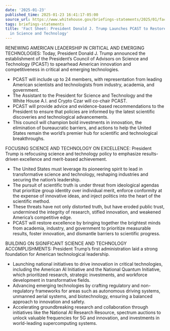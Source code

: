 ```yaml
---
date: '2025-01-23'
published_time: 2025-01-23 16:41:17-05:00
source_url: https://www.whitehouse.gov/briefings-statements/2025/01/fact-sheet-president-donald-j-trump-launches-pcast-to-restore-american-leadership-in-science-and-technology/
tags: briefings-statements
title: 'Fact Sheet: President Donald J. Trump Launches PCAST to Restore American Leadership
  in Science and Technology'
---
```

 
RENEWING AMERICAN LEADERSHIP IN CRITICAL AND EMERGING TECHNOLOGIES:
Today, President Donald J. Trump announced the establishment of the
President’s Council of Advisors on Science and Technology (PCAST) to
spearhead American innovation and competitiveness in critical and
emerging technologies.

-   PCAST will include up to 24 members, with representation from
    leading American scientists and technologists from industry,
    academia, and government.
-   The Assistant to the President for Science and Technology and the
    White House A.I. and Crypto Czar will co-chair PCAST.
-   PCAST will provide advice and evidence-based recommendations to the
    President to ensure that policies are informed by the latest
    scientific discoveries and technological advancements.
-   This council will champion bold investments in innovation, the
    elimination of bureaucratic barriers, and actions to help the United
    States remain the world’s premier hub for scientific and
    technological breakthroughs.

FOCUSING SCIENCE AND TECHNOLOGY ON EXCELLENCE: President Trump is
refocusing science and technology policy to emphasize results-driven
excellence and merit-based achievement.

-   The United States must leverage its pioneering spirit to lead in
    transformative science and technology, reshaping industries and
    securing the nation’s leadership.
-   The pursuit of scientific truth is under threat from ideological
    agendas that prioritize group identity over individual merit,
    enforce conformity at the expense of innovative ideas, and inject
    politics into the heart of the scientific method.
-   These threats have not only distorted truth, but have eroded public
    trust, undermined the integrity of research, stifled innovation, and
    weakened America’s competitive edge.
-   PCAST will restore excellence by bringing together the brightest
    minds from academia, industry, and government to prioritize
    measurable results, foster innovation, and dismantle barriers to
    scientific progress.

BUILDING ON SIGNIFICANT SCIENCE AND TECHNOLOGY ACCOMPLISHMENTS:
President Trump’s first administration laid a strong foundation for
American technological leadership.

-   Launching national initiatives to drive innovation in critical
    technologies, including the American AI Initiative and the National
    Quantum Initiative, which prioritized research, strategic
    investments, and workforce development in transformative fields.
-   Advancing emerging technologies by crafting regulatory and
    non-regulatory frameworks for areas such as autonomous driving
    systems, unmanned aerial systems, and biotechnology, ensuring a
    balanced approach to innovation and safety.
-   Accelerating groundbreaking research and collaboration through
    initiatives like the National AI Research Resource, spectrum
    auctions to unlock valuable frequencies for 5G and innovation, and
    investments in world-leading supercomputing systems.
